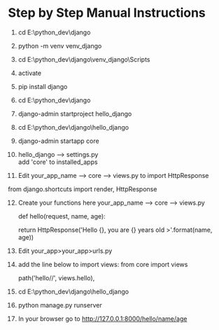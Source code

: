 # Step by Step Manual Instructions

1. cd E:\python_dev\django
2. python -m venv venv_django
3. cd E:\python_dev\django\venv_django\Scripts
4. activate
5. pip install django
6. cd E:\python_dev\django
7. django-admin startproject hello_django
8. cd E:\python_dev\django\hello_django
9. django-admin startapp core 
10. hello_django --> settings.py
      <br>   add 'core' to installed_apps

11. Edit your_app_name --> core --> views.py to import HttpResponse


from django.shortcuts import render, HttpResponse

12. Create your functions here your_app_name --> core --> views.py
 
    def hello(request, name, age):
  
       return HttpResponse('Hello {}, you are {} years old >'.format(name, age))

13. Edit your_app>your_app>urls.py
14. add the line below to import views:
     from core import views

    path('hello/<name>/<age>', views.hello),
      
15. cd E:\python_dev\django\hello_django
16. python manage.py runserver
17. In your browser go to http://127.0.0.1:8000/hello/name/age
      
